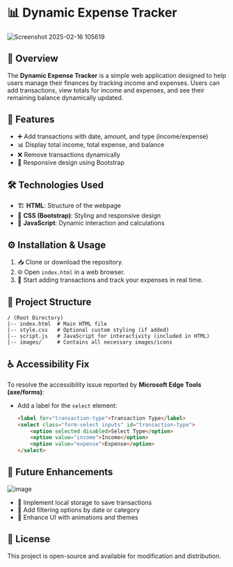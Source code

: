 # 📊 Dynamic Expense Tracker
![Screenshot 2025-02-16 105619](https://github.com/user-attachments/assets/fea572d1-4da8-406d-9af3-42c171abbf54)

## 📝 Overview

The **Dynamic Expense Tracker** is a simple web application designed to help users manage their finances by tracking income and expenses. Users can add transactions, view totals for income and expenses, and see their remaining balance dynamically updated.

## 🚀 Features

- ➕ Add transactions with date, amount, and type (income/expense)
- 📊 Display total income, total expense, and balance
- ❌ Remove transactions dynamically
- 📱 Responsive design using Bootstrap

## 🛠️ Technologies Used

- 🏗️ **HTML**: Structure of the webpage
- 🎨 **CSS (Bootstrap)**: Styling and responsive design
- 🔢 **JavaScript**: Dynamic interaction and calculations

## ⚙️ Installation & Usage

1. 📥 Clone or download the repository.
2. 🌐 Open `index.html` in a web browser.
3. 🎯 Start adding transactions and track your expenses in real time.

## 📂 Project Structure

```
/ (Root Directory)
|-- index.html  # Main HTML file
|-- style.css   # Optional custom styling (if added)
|-- script.js   # JavaScript for interactivity (included in HTML)
|-- images/     # Contains all necessary images/icons
```

## ♿ Accessibility Fix

To resolve the accessibility issue reported by **Microsoft Edge Tools (axe/forms)**:

- Add a label for the `select` element:
  ```html
  <label for="transaction-type">Transaction Type</label>
  <select class="form-select inputs" id="transaction-type">
      <option selected disabled>Select Type</option>
      <option value="income">Income</option>
      <option value="expense">Expense</option>
  </select>
  ```

## 🔮 Future Enhancements
![image](https://github.com/user-attachments/assets/1499fa73-c997-4b80-bbc1-cf91634f0f75)


- 💾 Implement local storage to save transactions
- 📅 Add filtering options by date or category
- 🎨 Enhance UI with animations and themes

## 📜 License

This project is open-source and available for modification and distribution.

